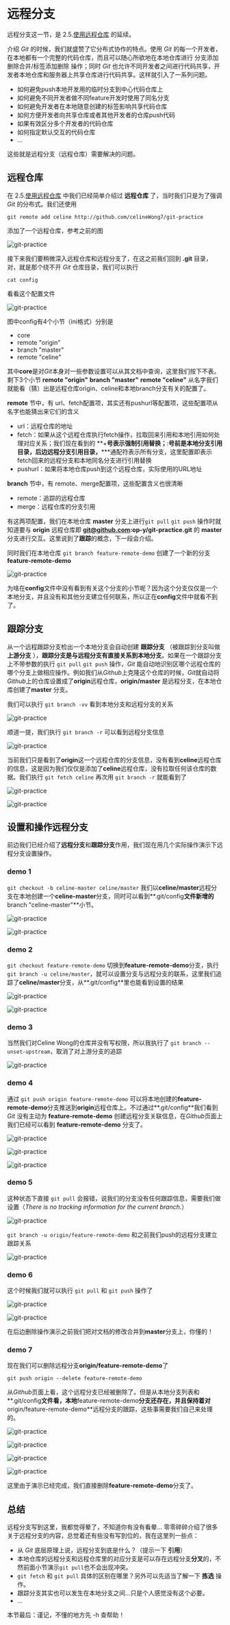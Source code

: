# 远程分支

远程分支这一节，是 2.5.[使用远程仓库](https://github.com/op-y/git-practice/blob/master/contents/2/remote-repository.md) 的延续。

介绍 *Git* 的时候，我们就盛赞了它分布式协作的特点。使用 *Git* 的每一个开发者，在本地都有一个完整的代码仓库，而且可以随心所欲地在本地仓库进行 分支添加删除合并/标签添加删除 操作；同时 *Git* 也允许不同开发者之间进行代码共享，开发者本地仓库和服务器上共享仓库进行代码共享。这样就引入了一系列问题。

* 如何避免push本地开发用的临时分支到中心代码仓库上
* 如何避免不同开发者做不同feature开发时使用了同名分支
* 如何避免开发者在本地随意创建的标签影响共享代码仓库
* 如何方便开发者向共享仓库或者其他开发者的仓库push代码
* 如果有效区分多个开发者的代码仓库
* 如何指定默认交互的代码仓库
* ...

这些就是远程分支（远程仓库）需要解决的问题。

## 远程仓库

在 2.5.[使用远程仓库](https://github.com/op-y/git-practice/blob/master/contents/2/remote-repository.md) 中我们已经简单介绍过 **远程仓库** 了，当时我们只是为了强调 *Git* 的分布式。我们还使用

`git remote add celine http://github.com/celineWong7/git-practice`

添加了一个远程仓库，参考之前的图

![git-practice](https://github.com/op-y/git-practice/blob/master/images/2/snip.2-64.png)

接下来我们要稍微深入远程仓库和远程分支了，在这之前我们回到 **.git** 目录，对，就是那个绕不开 *Git* 仓库目录，我们可以执行

`cat config`

看看这个配置文件

![git-practice](https://github.com/op-y/git-practice/blob/master/images/3/snip.3-50.png)

图中config有4个小节（ini格式）分别是

* core
* remote "origin"
* branch "master"
* remote "celine"

其中**core**是对*Git*本身对一些参数设置可以从其文档中查询，这里我们按下不表。剩下3个小节 **remote "origin"** **branch "master"** **remote "celine"** 从名字我们就能看（猜）出是远程仓库origin、celine和本地branch分支有关的配置了。

**remote** 节中，有 url、fetch配置项，其实还有pushurl等配置项，这些配置项从名字也能猜出来它们的含义

* url：远程仓库的地址
* fetch：如果从这个远程仓库执行fetch操作，拉取回来引用和本地引用如何处理对应关系；我们现在看到的 **+**号表示强制引用替换；**:**号前是本地分支引用目录，后边远程分支引用目录，**\***通配符表示所有分支，这里配置即表示fetch回来的远程分支和本地同名分支进行引用替换
* pushurl：如果将本地仓库push到这个远程仓库，实际使用的URL地址

**branch** 节中，有 remote、merge配置项，这些配置含义也很清晰

* remote：追踪的远程仓库
* merge：远程仓库的分支引用

有这两项配置，我们在本地仓库 **master** 分支上进行`git pull` `git push` 操作时就知道要与 **origin** 远程仓库即 **git@github.com:op-y/git-practice.git** 的 **master** 分支进行交互。这里说到了**跟踪**的概念，下一段会介绍。

同时我们在本地仓库 `git branch feature-remote-demo` 创建了一个新的分支 **feature-remote-demo**

![git-practice](https://github.com/op-y/git-practice/blob/master/images/3/snip.3-51.png)

为啥在**config**文件中没有看到有关这个分支的小节呢？因为这个分支仅仅是一个本地分支，并且没有和其他分支建立任何联系，所以正在**config**文件中就看不到了。
 
## 跟踪分支

从一个远程跟踪分支检出一个本地分支会自动创建 **跟踪分支** （被跟踪到分支叫做 **上游分支** ），**跟踪分支是与远程分支有直接关系到本地分支**。如果在一个跟踪分支上不带参数的执行 `git pull` `git push` 操作，*Git* 能自动地识别区哪个远程仓库的哪个分支上做相应操作。例如我们从*Github*上克隆这个仓库的时候，*Git*就自动将*Github*上的仓库设置成了**origin**远程仓库，**origin/master** 是远程分支，在本地仓库创建了**master** 分支。

我们可以执行 `git branch -vv` 看到本地分支和远程分支的关系

![git-practice](https://github.com/op-y/git-practice/blob/master/images/3/snip.3-52.png)

顺道一提，我们执行 `git branch -r` 可以看到远程分支信息

![git-practice](https://github.com/op-y/git-practice/blob/master/images/3/snip.3-53.png)

当前我们只是看到了**origin**这一个远程仓库的分支信息，没有看到**celine**远程仓库的信息，这是因为我们仅仅是添加了**celine**远程仓库，没有拉取任何该仓库的数据。我们执行 `git fetch celine` 再次用 `git branch -r` 就能看到了

![git-practice](https://github.com/op-y/git-practice/blob/master/images/3/snip.3-54.png)

![git-practice](https://github.com/op-y/git-practice/blob/master/images/3/snip.3-55.png)

## 设置和操作远程分支

前边我们已经介绍了**远程分支**和**跟踪分支**作用，我们现在用几个实际操作演示下远程分支设置操作。

### demo 1

`git checkout -b celine-master celine/master` 我们以**celine/master**远程分支在本地创建一个**celine-master**分支，同时可以看到**.git/config**文件新增的**branch "celine-master"**小节。

![git-practice](https://github.com/op-y/git-practice/blob/master/images/3/snip.3-56.png)

![git-practice](https://github.com/op-y/git-practice/blob/master/images/3/snip.3-57.png)

### demo 2

`git checkout feature-remote-demo` 切换到**feature-remote-demo**分支，执行`git branch -u celine/master`，就可以设置分支与远程分支的联系，这里我们追踪了**celine/master**分支，从**.git/config**里也能看到设置的结果

![git-practice](https://github.com/op-y/git-practice/blob/master/images/3/snip.3-58.png)

![git-practice](https://github.com/op-y/git-practice/blob/master/images/3/snip.3-59.png)


### demo 3

当然我们对Celine Wong的仓库并没有写权限，所以我执行了 `git branch --unset-upstream`，取消了对上游分支的追踪

![git-practice](https://github.com/op-y/git-practice/blob/master/images/3/snip.3-60.png)

### demo 4

通过 `git push origin feature-remote-demo` 可以将本地创建的**feature-remote-demo**分支推送到**origin**远程仓库上。不过通过**.git/config**我们看到 *Git* 没有主动为 **feature-remote-demo** 创建远程分支关联信息，在*Github*页面上我们已经可以看到 **feature-remote-demo** 分支了。

![git-practice](https://github.com/op-y/git-practice/blob/master/images/3/snip.3-61.png)

![git-practice](https://github.com/op-y/git-practice/blob/master/images/3/snip.3-62.png)

![git-practice](https://github.com/op-y/git-practice/blob/master/images/3/snip.3-63.png)

### demo 5

这种状态下直接 `git pull` 会报错，说我们的分支没有任何跟踪信息，需要我们做设置（*There is no tracking information for the current branch.*）

![git-practice](https://github.com/op-y/git-practice/blob/master/images/3/snip.3-64.png)

`git branch -u origin/feature-remote-demo` 和之前我们push的远程分支建立跟踪关系

![git-practice](https://github.com/op-y/git-practice/blob/master/images/3/snip.3-65.png)

### demo 6

这个时候我们就可以执行 `git pull` 和 `git push` 操作了

![git-practice](https://github.com/op-y/git-practice/blob/master/images/3/snip.3-66.png)

![git-practice](https://github.com/op-y/git-practice/blob/master/images/3/snip.3-67.png)

在后边删除操作演示之前我们把对文档的修改合并到**master**分支上，你懂的！

### demo 7

现在我们可以删除远程分支**origin/feature-remote-demo**了

`git push origin --delete feature-remote-demo`

从*Github*页面上看，这个远程分支已经被删除了。但是从本地分支列表和**.git/config**文件看，本地**feature-remote-demo**分支还存在，并且保持着对**origin/feature-remote-demo**远程分支的跟踪，这些事需要我们自己来处理的。

![git-practice](https://github.com/op-y/git-practice/blob/master/images/3/snip.3-68.png)

![git-practice](https://github.com/op-y/git-practice/blob/master/images/3/snip.3-69.png)

![git-practice](https://github.com/op-y/git-practice/blob/master/images/3/snip.3-70.png)

![git-practice](https://github.com/op-y/git-practice/blob/master/images/3/snip.3-71.png)

这里由于演示已经完成，我们直接删除**feature-remote-demo**分支了。

## 总结

远程分支写到这里，我都觉得晕了，不知道你有没有看晕... 零零碎碎介绍了很多关于远程分支的内容，总觉着还有些没有写到位的，我在这里列一些点：

* 从 *Git* 底层原理上说，远程分支到底是什么？（提示一下 **引用**）
* 本地仓库的远程分支和远程仓库里的对应分支是可以存在远程分支**分叉**的，不然前面小节演示`git pull`也不会出现冲突。
* `git fetch` 和 `git pull` 具体的区别在哪里？另外可以先适当了解一下 **拣选** 操作。
* 跟踪分支其实也可以发生在本地分支之间...只是个人感觉没有这个必要。
* ...

本节最后：谨记，不懂的地方先 -h 查帮助！